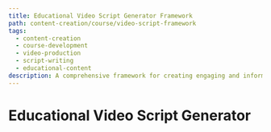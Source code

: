 ```yaml
---
title: Educational Video Script Generator Framework
path: content-creation/course/video-script-framework
tags:
  - content-creation
  - course-development
  - video-production
  - script-writing
  - educational-content
description: A comprehensive framework for creating engaging and informative educational video scripts that effectively communicate complex concepts through visual storytelling.
---
```


# Educational Video Script Generator 